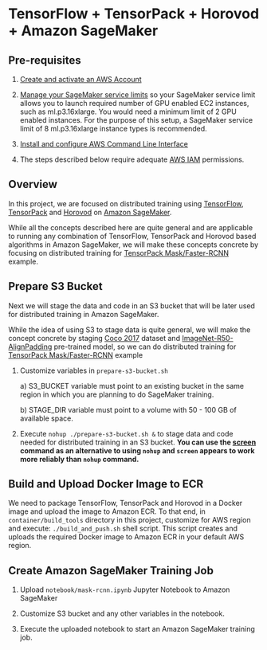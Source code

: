 # TensorFlow + TensorPack + Horovod + Amazon SageMaker

## Pre-requisites
1. [Create and activate an AWS Account](https://aws.amazon.com/premiumsupport/knowledge-center/create-and-activate-aws-account/)

2. [Manage your SageMaker service limits](https://aws.amazon.com/premiumsupport/knowledge-center/manage-service-limits/) so your SageMaker service limit allows you to launch required number of GPU enabled EC2 instances, such as ml.p3.16xlarge. You would need a minimum limit of 2 GPU enabled instances. For the purpose of this setup, a SageMaker service limit of 8 ml.p3.16xlarge instance types is recommended.

3. [Install and configure AWS Command Line Interface](https://docs.aws.amazon.com/cli/latest/userguide/cli-chap-welcome.html)

4. The steps described below require adequate [AWS IAM](https://docs.aws.amazon.com/IAM/latest/UserGuide/access.html) permissions.

## Overview

In this project, we are focused on distributed training using [TensorFlow](https://github.com/tensorflow/tensorflow), [TensorPack](https://github.com/tensorpack/tensorpack) and [Horovod](https://eng.uber.com/horovod/) on [Amazon SageMaker](https://aws.amazon.com/sagemaker/).

While all the concepts described here are quite general and are applicable to running any combination of TensorFlow, TensorPack and Horovod based algorithms in Amazon SageMaker, we will make these concepts concrete by focusing on distributed training for [TensorPack Mask/Faster-RCNN](https://github.com/tensorpack/tensorpack/tree/master/examples/FasterRCNN) example. 

## Prepare S3 Bucket

Next we will stage the data and code in an S3 bucket that will be later used for distributed training in Amazon SageMaker. 

While the idea of using S3 to stage data is quite general, we will make the concept concrete by staging [Coco 2017](http://cocodataset.org/#download) dataset and [ImageNet-R50-AlignPadding](http://models.tensorpack.com/FasterRCNN/ImageNet-R50-AlignPadding.npz) pre-trained model, so we can do distributed training for [TensorPack Mask/Faster-RCNN](https://github.com/tensorpack/tensorpack/tree/master/examples/FasterRCNN) example 

1. Customize variables in ```prepare-s3-bucket.sh```
   
   a) S3_BUCKET variable must point to an existing bucket in the same region in which you are planning to do SageMaker training. 
   
   b) STAGE_DIR variable must point to a volume with 50 - 100 GB of available space. 

2. Execute ```nohup ./prepare-s3-bucket.sh &``` to stage data and code needed for distributed training in an S3 bucket.    **You can use the [screen](https://linuxize.com/post/how-to-use-linux-screen/) command as an alternative to using ```nohup``` and ```screen``` appears to work more reliably than ```nohup``` command.**

## Build and Upload Docker Image to ECR

We need to package TensorFlow, TensorPack and Horovod in a Docker image and upload the image to Amazon ECR. To that end, in ```container/build_tools``` directory in this project, customize for AWS region and execute: ```./build_and_push.sh``` shell script. This script creates and uploads the required Docker image to Amazon ECR in your default AWS region.

## Create Amazon SageMaker Training Job

1. Upload ```notebook/mask-rcnn.ipynb``` Jupyter Notebook to Amazon SageMaker

2. Customize S3 bucket and any other variables in the notebook.

3. Execute the uploaded notebook to start an Amazon SageMaker training job.

